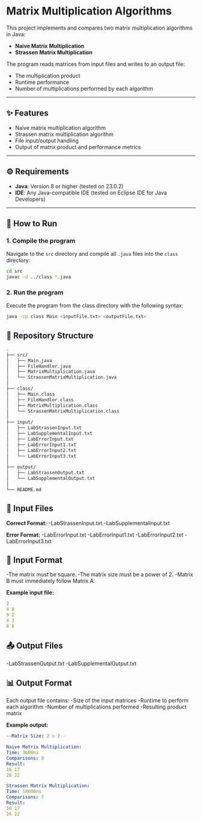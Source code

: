 # Matrix Multiplication Algorithms

This project implements and compares two matrix multiplication algorithms in Java:

- **Naive Matrix Multiplication**
- **Strassen Matrix Multiplication**

The program reads matrices from input files and writes to an output file:  
- The multiplication product  
- Runtime performance  
- Number of multiplications performed by each algorithm  

---

## ✨ Features

- Naive matrix multiplication algorithm  
- Strassen matrix multiplication algorithm  
- File input/output handling  
- Output of matrix product and performance metrics  

---

## ⚙️ Requirements

- **Java**: Version 8 or higher (tested on 23.0.2)  
- **IDE**: Any Java-compatible IDE (tested on Eclipse IDE for Java Developers)  

---

## 🚀 How to Run

### 1. Compile the program

Navigate to the `src` directory and compile all `.java` files into the `class` directory:

```bash
cd src
javac -d ../class *.java
```

### 2. Run the program

Execute the program from the class directory with the following syntax:

```bash
java -cp class Main <inputFile.txt> <outputFile.txt>
```

## 📂 Repository Structure
```bash
.
├── src/
│   ├── Main.java
│   ├── FileHandler.java
│   ├── MatrixMultiplication.java
│   └── StrassenMatrixMultiplication.java
│
├── class/
│   ├── Main.class
│   ├── FileHandler.class
│   ├── MatrixMultiplication.class
│   └── StrassenMatrixMultiplication.class
│
├── input/
│   ├── LabStrassenInput.txt
│   ├── LabSupplementalInput.txt
│   ├── LabErrorInput.txt
│   ├── LabErrorInput1.txt
│   ├── LabErrorInput2.txt
│   └── LabErrorInput3.txt
│
├── output/
│   ├── LabStrassenOutput.txt
│   └── LabSupplementalOutput.txt
│
└── README.md
```

## 📝 Input Files

**Correct Format:**
-LabStrassenInput.txt
-LabSupplementalInput.txt

**Error Format:**
-LabErrorInput.txt
-LabErrorInput1.txt
-LabErrorInput2.txt
-LabErrorInput3.txt

## 📑 Input Format

-The matrix must be square.
-The matrix size must be a power of 2.
-Matrix B must immediately follow Matrix A.

**Example input file:**
```yaml
2
4 8
9 2
4 3
8 6
```

## 📤 Output Files

-LabStrassenOutput.txt
-LabSupplementalOutput.txt

## 📊 Output Format

Each output file contains:
-Size of the input matrices
-Runtime to perform each algorithm
-Number of multiplications performed
-Resulting product matrix

**Example output:**
```yaml
--Matrix Size: 2 x 2--

Naive Matrix Multiplication:
Time: 3600ns
Comparisons: 8
Result:
16 17 
26 22 

Strassen Matrix Multiplication:
Time: 18600ns
Comparisons: 7
Result:
16 17 
26 22
```
